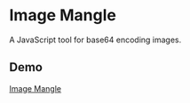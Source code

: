 # Image Mangle

A JavaScript tool for base64 encoding images.

## Demo

[Image Mangle](http://image-mangle.appspot.com/)